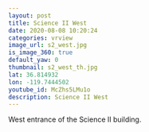 ```yaml
---
layout: post
title: Science II West
date: 2020-08-08 10:20:24
categories: vrview
image_url: s2_west.jpg
is_image_360: true
default_yaw: 0
thumbnail: s2_west_th.jpg
lat: 36.814932
lon: -119.7444502
youtube_id: McZhs5LMu1o
description: Science II West
---
```

West entrance of the Science II building.
